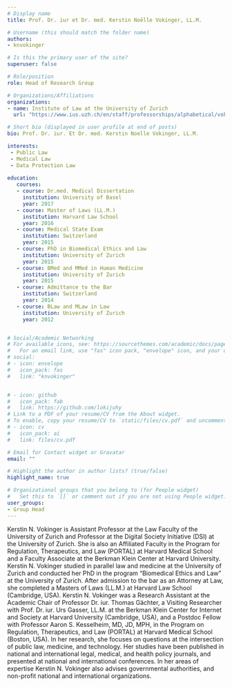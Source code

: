 ```yaml
---
# Display name
title: Prof. Dr. iur et Dr. med. Kerstin Noëlle Vokinger, LL.M.

# Username (this should match the folder name)
authors:
- knvokinger

# Is this the primary user of the site?
superuser: false

# Role/position
role: Head of Research Group

# Organizations/Affiliations
organizations:
- name: Institute of Law at the University of Zurich
  url: "https://www.ius.uzh.ch/en/staff/professorships/alphabetical/vokinger/vokinger.html"

# Short bio (displayed in user profile at end of posts)
bio: Prof. Dr. iur. Et Dr. med. Kerstin Noelle Vokinger, LL.M.

interests:
 - Public Law
 - Medical Law
 - Data Protection Law
 
education:
   courses:
   - course: Dr.med. Medical Dissertation
     institution: University of Basel
     year: 2017
   - course: Master of Laws (LL.M.)
     institution: Harvard Law School
     year: 2016
   - course: Medical State Exam
     institution: Switzerland
     year: 2015
   - course: PhD in Biomedical Ethics and Law
     institution: University of Zurich
     year: 2015
   - course: BMed and MMed in Human Medicine
     institution: University of Zurich
     year: 2015
   - course: Admittance to the Bar
     institution: Switzerland
     year: 2014
   - course: BLaw and MLaw in Law
     institution: University of Zurich
     year: 2012


# Social/Academic Networking
# For available icons, see: https://sourcethemes.com/academic/docs/page-builder/#icons
#   For an email link, use "fas" icon pack, "envelope" icon, and your uzh email up to before the '@'.
# social:
# - icon: envelope
#   icon_pack: fas
#   link: "knvokinger"


# - icon: github
#   icon_pack: fab
#   link: https://github.com/lokijuhy
# Link to a PDF of your resume/CV from the About widget.
# To enable, copy your resume/CV to `static/files/cv.pdf` and uncomment the lines below.
# - icon: cv
#   icon_pack: ai
#   link: files/cv.pdf

# Email for Contact widget or Gravatar
email: ""

# Highlight the author in author lists? (true/false)
highlight_name: true

# Organizational groups that you belong to (for People widget)
#   Set this to `[]` or comment out if you are not using People widget.
user_groups:
- Group Head
---
```


Kerstin N. Vokinger is Assistant Professor at the Law Faculty of the University of Zurich and Professor at the Digital Society Initiative (DSI) at the University of Zurich. She is also an Affiliated Faculty in the Program for Regulation, Therapeutics, and Law (PORTAL) at Harvard Medical School and a Faculty Associate at the Berkman Klein Center at Harvard University. 
Kerstin N. Vokinger studied in parallel law and medicine at the University of Zurich and conducted her PhD in the program “Biomedical Ethics and Law” at the University of Zurich. After admission to the bar as an Attorney at Law, she completed a Masters of Laws (LL.M.) at Harvard Law School (Cambridge, USA). 
Kerstin N. Vokinger was a Research Assistant at the Academic Chair of Professor Dr. iur. Thomas Gächter, a Visiting Researcher with Prof. Dr. iur. Urs Gasser, LL.M. at the Berkman Klein Center for Internet and Society at Harvard University (Cambridge, USA), and a Postdoc Fellow with Professor Aaron S. Kesselheim, MD, JD, MPH, in the Program on Regulation, Therapeutics, and Law (PORTAL) at Harvard Medical School (Boston, USA). 
In her research, she focuses on questions at the intersection of public law, medicine, and technology. Her studies have been published in national and international legal, medical, and health policy journals, and presented at national and international conferences. 
In her areas of expertise Kerstin N. Vokinger also advises governmental authorities, and non-profit national and international organizations. 


